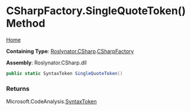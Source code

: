 <a name="_Top"></a>

# CSharpFactory\.SingleQuoteToken\(\) Method

[Home](../../../../README.md#_Top)

**Containing Type**: [Roslynator.CSharp](../../README.md#_Top)\.[CSharpFactory](../README.md#_Top)

**Assembly**: Roslynator\.CSharp\.dll

```csharp
public static SyntaxToken SingleQuoteToken()
```

### Returns

Microsoft\.CodeAnalysis\.[SyntaxToken](https://docs.microsoft.com/en-us/dotnet/api/microsoft.codeanalysis.syntaxtoken)

